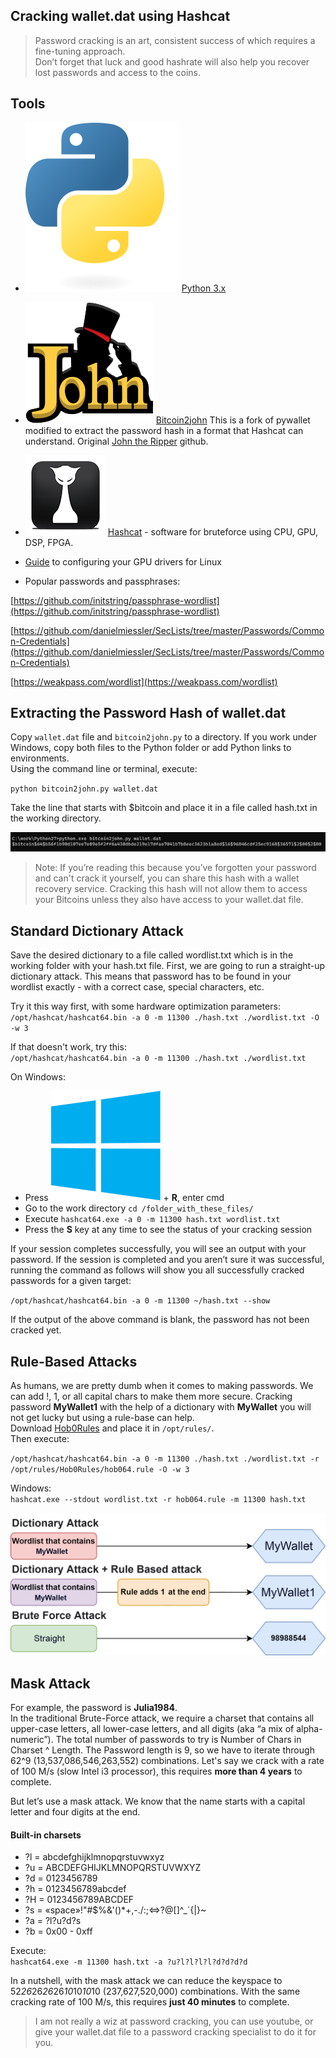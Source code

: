 ## Cracking wallet.dat using Hashcat

> Password cracking is an art, consistent success of which requires a fine-tuning approach.  
Don’t forget that luck and good hashrate will also help you recover lost passwords and access to the coins.

## Tools

-   ![python logo](https://github.com/keyboardprincess/Wallet.dat/blob/main/python-logo.svg)  [Python 3.x](https://www.python.org/downloads/)
-   ![John the ripper logo](https://github.com/keyboardprincess/Wallet.dat/blob/main/john_the_ripper.png)  [Bitcoin2john](https://raw.githubusercontent.com/magnumripper/JohnTheRipper/bleeding-jumbo/run/bitcoin2john.py)  This is a fork of pywallet modified to extract the password hash in a format that Hashcat can understand. Original  [John the Ripper](https://github.com/openwall/john/blob/bleeding-jumbo/run/bitcoin2john.py)  github.
-   ![python logo](https://github.com/keyboardprincess/Wallet.dat/blob/main/hashcat-icon.png)  [Hashcat](https://hashcat.net/hashcat/)  - software for bruteforce using CPU, GPU, DSP, FPGA.

-   [Guide](https://hashcat.net/wiki/doku.php?id=linux_server_howto)  to configuring your GPU drivers for Linux

-   Popular passwords and passphrases:

  [https://github.com/initstring/passphrase-wordlist](https://github.com/initstring/passphrase-wordlist)
 
 [https://github.com/danielmiessler/SecLists/tree/master/Passwords/Common-Credentials](https://github.com/danielmiessler/SecLists/tree/master/Passwords/Common-Credentials)

  [https://weakpass.com/wordlist](https://weakpass.com/wordlist)

## Extracting the Password Hash of wallet.dat

Copy  `wallet.dat`  file and  `bitcoin2john.py`  to a directory. If you work under Windows, copy both files to the Python folder or add Python links to environments.  
Using the command line or terminal, execute:

`python bitcoin2john.py wallet.dat`

Take the line that starts with $bitcoin and place it in a file called hash.txt in the working directory.

![Wallet has](https://github.com/keyboardprincess/Wallet.dat/blob/main/wallet_has.png)

> Note: If you’re reading this because you’ve forgotten your password and can't crack it yourself, you can share this hash with a wallet recovery service. Cracking this hash will not allow them to access your Bitcoins unless they also have access to your wallet.dat file.

## Standard Dictionary Attack

Save the desired dictionary to a file called wordlist.txt which is in the working folder with your hash.txt file. First, we are going to run a straight-up dictionary attack. This means that password has to be found in your wordlist exactly - with a correct case, special characters, etc.

Try it this way first, with some hardware optimization parameters:  
`/opt/hashcat/hashcat64.bin -a 0 -m 11300 ./hash.txt ./wordlist.txt -O -w 3`

If that doesn't work, try this:  
`/opt/hashcat/hashcat64.bin -a 0 -m 11300 ./hash.txt ./wordlist.txt`

On Windows:  

-   Press  ![Microsoft Windows logo](https://github.com/keyboardprincess/Wallet.dat/blob/main/windows_logo.svg)  +  **R**, enter cmd
-   Go to the work directory  `cd /folder_with_these_files/`
-   Execute  `hashcat64.exe -a 0 -m 11300 hash.txt wordlist.txt`
-   Press the  **S**  key at any time to see the status of your cracking session

If your session completes successfully, you will see an output with your password. If the session is completed and you aren’t sure it was successful, running the command as follows will show you all successfully cracked passwords for a given target:

`/opt/hashcat/hashcat64.bin -a 0 -m 11300 ~/hash.txt --show`

If the output of the above command is blank, the password has not been cracked yet.

## Rule-Based Attacks

As humans, we are pretty dumb when it comes to making passwords. We can add !, 1, or all capital chars to make them more secure. Cracking password  **MyWallet1**  with the help of a dictionary with  **MyWallet**  you will not get lucky but using a rule-base can help.  
Download  [Hob0Rules](https://github.com/praetorian-inc/Hob0Rules)  and place it in  `/opt/rules/`.  
Then execute:

`/opt/hashcat/hashcat64.bin -a 0 -m 11300 ./hash.txt ./wordlist.txt -r  
/opt/rules/Hob0Rules/hob064.rule -O -w 3`

Windows:  
`hashcat.exe --stdout wordlist.txt -r hob064.rule -m 11300 hash.txt`

![Rule base](https://github.com/keyboardprincess/Wallet.dat/blob/main/rule_base.png)

## Mask Attack

For example, the password is  **Julia1984**.  
In the traditional Brute-Force attack, we require a charset that contains all upper-case letters, all lower-case letters, and all digits (aka “a mix of alpha-numeric”). The total number of passwords to try is Number of Chars in Charset ^ Length. The Password length is 9, so we have to iterate through 62^9 (13,537,086,546,263,552) combinations. Let's say we crack with a rate of 100 M/s (slow Intel i3 processor), this requires  **more than 4 years**  to complete.

But let’s use a mask attack. We know that the name starts with a capital letter and four digits at the end.

#### Built-in charsets

-   ?l = abcdefghijklmnopqrstuvwxyz
-   ?u = ABCDEFGHIJKLMNOPQRSTUVWXYZ
-   ?d = 0123456789
-   ?h = 0123456789abcdef
-   ?H = 0123456789ABCDEF
-   ?s = «space»!"#$%&'()*+,-./:;<=>?@[\]^_`{|}~
-   ?a = ?l?u?d?s
-   ?b = 0x00 - 0xff

Execute:  
`hashcat64.exe -m 11300 hash.txt -a ?u?l?l?l?l?d?d?d?d`

In a nutshell, with the mask attack we can reduce the keyspace to 52*26*26*26*26*10*10*10*10 (237,627,520,000) combinations. With the same cracking rate of 100 M/s, this requires  **just 40 minutes**  to complete.

> I am not really a wiz at password cracking, you can use youtube, or give your wallet.dat file to a password cracking specialist to do it for you.
